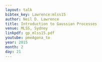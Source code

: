 ```yaml
---
layout: talk
bibtex_key: Lawrence:mlss15
author: Neil D. Lawrence
title: Introduction to Gaussian Processes
venue: MLSS, Sydney
linkpdf: gp_mlss15.pdf
youtube: pmeAgona_to
year: 2015
month: 2
day: 21
---
```

